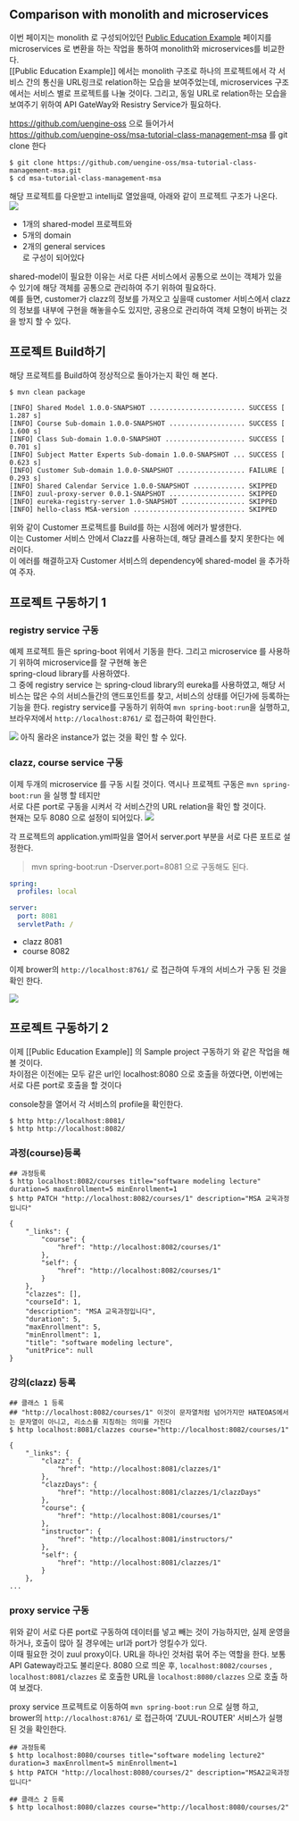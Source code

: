 Comparison with monolith and microservices
------

이번 페이지는 monolith 로 구성되어있던 [Public Education Example](https://github.com/TheOpenCloudEngine/uEngine-cloud/wiki/Public-Education-Example) 페이지를 microservices 로 변환을 하는 작업을 통하여 monolith와 microservices를 비교한다.  
[[Public Education Example]] 에서는 monolith 구조로 하나의 프로젝트에서 각 서비스 간의 통신을 URL링크로 relation하는 모습을 보여주었는데, microservices 구조에서는 서비스 별로 프로젝트를 나눌 것이다. 그리고, 동일 URL로 relation하는 모습을 보여주기 위하여 API GateWay와 Resistry Service가 필요하다.

https://github.com/uengine-oss 으로 들어가서  
https://github.com/uengine-oss/msa-tutorial-class-management-msa 를 git clone 한다
```
$ git clone https://github.com/uengine-oss/msa-tutorial-class-management-msa.git
$ cd msa-tutorial-class-management-msa
```

해당 프로젝트를 다운받고 intellij로 열었을때, 아래와 같이 프로젝트 구조가 나온다.  
![](https://raw.githubusercontent.com/wiki/TheOpenCloudEngine/uEngine-cloud/get-started/images/3_1.png)

* 1개의 shared-model 프로젝트와  
* 5개의 domain  
* 2개의 general services  
로 구성이 되어있다

shared-model이 필요한 이유는 서로 다른 서비스에서 공통으로 쓰이는 객체가 있을 수 있기에 해당 객체를 공통으로 관리하여 주기 위하여 필요하다.  
예를 들면, customer가 clazz의 정보를 가져오고 싶을때 customer 서비스에서 clazz의 정보를 내부에 구현을 해놓을수도 있지만, 공용으로 관리하여 객체 모형이 바뀌는 것을 방지 할 수 있다.

프로젝트 Build하기
------
해당 프로젝트를 Build하여 정상적으로 돌아가는지 확인 해 본다.

```
$ mvn clean package

[INFO] Shared Model 1.0.0-SNAPSHOT ........................ SUCCESS [  1.287 s]
[INFO] Course Sub-domain 1.0.0-SNAPSHOT ................... SUCCESS [  1.600 s]
[INFO] Class Sub-domain 1.0.0-SNAPSHOT .................... SUCCESS [  0.701 s]
[INFO] Subject Matter Experts Sub-domain 1.0.0-SNAPSHOT ... SUCCESS [  0.623 s]
[INFO] Customer Sub-domain 1.0.0-SNAPSHOT ................. FAILURE [  0.293 s]
[INFO] Shared Calendar Service 1.0.0-SNAPSHOT ............. SKIPPED
[INFO] zuul-proxy-server 0.0.1-SNAPSHOT ................... SKIPPED
[INFO] eureka-registry-server 1.0-SNAPSHOT ................ SKIPPED
[INFO] hello-class MSA-version ............................ SKIPPED

```
위와 같이 Customer 프로젝트를 Build를 하는 시점에 에러가 발생한다.  
이는 Customer 서비스 안에서 Clazz를 사용하는데, 해당 클레스를 찾지 못한다는 에러이다.  
이 에러를 해결하고자 Customer 서비스의 dependency에 shared-model 을 추가하여 주자.


프로젝트 구동하기 1
------
### registry service 구동
예제 프로젝트 들은 spring-boot 위에서 기동을 한다. 그리고 microservice 를 사용하기 위하여 microservice를 잘 구현해 놓은  
spring-cloud library를 사용하였다.  
그 중에 registry service 는 spring-cloud library의 eureka를 사용하였고, 해당 서비스는 많은 수의 서비스들간의 앤드포인트를 찾고, 서비스의 상태를 어딘가에 등록하는 기능을 한다.
registry service를 구동하기 위하여 `mvn spring-boot:run`을 실행하고, 브라우저에서 `http://localhost:8761/` 로 접근하여 확인한다.

![](https://raw.githubusercontent.com/wiki/TheOpenCloudEngine/uEngine-cloud/get-started/images/3_2.png)
아직 올라온 instance가 없는 것을 확인 할 수 있다.

### clazz, course service 구동
이제 두개의 microservice 를 구동 시킬 것이다. 역시나 프로젝트 구동은 `mvn spring-boot:run` 을 실행 할 테지만  
서로 다른 port로 구동을 시켜서 각 서비스간의 URL relation을 확인 할 것이다.  
현재는 모두 8080 으로 설정이 되어있다.
![](https://raw.githubusercontent.com/wiki/TheOpenCloudEngine/uEngine-cloud/get-started/images/3_3.png)

각 프로젝트의 application.yml파일을 열어서 server.port 부분을 서로 다른 포트로 설정한다.  
> mvn spring-boot:run -Dserver.port=8081 으로 구동해도 된다.
```yml
spring:
  profiles: local

server:
  port: 8081
  servletPath: /
```
* clazz 8081
* course 8082 

이제 brower의 `http://localhost:8761/` 로 접근하여 두개의 서비스가 구동 된 것을 확인 한다.

![](https://raw.githubusercontent.com/wiki/TheOpenCloudEngine/uEngine-cloud/get-started/images/3_4.png)

프로젝트 구동하기 2
------
이제 [[Public Education Example]] 의 Sample project 구동하기 와 같은 작업을 해 볼 것이다.  
차이점은 이전에는 모두 같은 url인 localhost:8080 으로 호출을 하였다면, 이번에는 서로 다른 port로 호출을 할 것이다

console창을 열어서 각 서비스의 profile을 확인한다.
```
$ http http://localhost:8081/
$ http http://localhost:8082/
```


### 과정(course)등록
```
## 과정등록
$ http localhost:8082/courses title="software modeling lecture" duration=5 maxEnrollment=5 minEnrollment=1 
$ http PATCH "http://localhost:8082/courses/1" description="MSA 교욱과정입니다"

{
    "_links": {
        "course": {
            "href": "http://localhost:8082/courses/1"
        },
        "self": {
            "href": "http://localhost:8082/courses/1"
        }
    },
    "clazzes": [],
    "courseId": 1,
    "description": "MSA 교욱과정입니다",
    "duration": 5,
    "maxEnrollment": 5,
    "minEnrollment": 1,
    "title": "software modeling lecture",
    "unitPrice": null
}
```

### 강의(clazz) 등록
```
## 클래스 1 등록 
## "http://localhost:8082/courses/1" 이것이 문자열처럼 넘어가지만 HATEOAS에서는 문자열이 아니고, 리소스를 지칭하는 의미를 가진다
$ http localhost:8081/clazzes course="http://localhost:8082/courses/1"

{
    "_links": {
        "clazz": {
            "href": "http://localhost:8081/clazzes/1"
        },
        "clazzDays": {
            "href": "http://localhost:8081/clazzes/1/clazzDays"
        },
        "course": {
            "href": "http://localhost:8081/courses/1"
        },
        "instructor": {
            "href": "http://localhost:8081/instructors/"
        },
        "self": {
            "href": "http://localhost:8081/clazzes/1"
        }
    },
...
```

### proxy service 구동
위와 같이 서로 다른 port로 구동하여 데이터를 넣고 빼는 것이 가능하지만, 실제 운영을 하거나, 호출이 많아 질 경우에는 url과 port가 엉킬수가 있다.  
이때 필요한 것이 zuul proxy이다. URL을 하나인 것처럼 묶어 주는 역할을 한다.  보통 API Gateway라고도 불리운다.
8080 으로 띄운 후, `localhost:8082/courses` , `localhost:8081/clazzes` 로 호출한 URL을 `localhost:8080/clazzes` 으로 호출 하여 보겠다.  

proxy service 프로젝트로 이동하여 `mvn spring-boot:run` 으로 실행 하고,  
brower의 `http://localhost:8761/` 로 접근하여 'ZUUL-ROUTER' 서비스가 실행 된 것을 확인한다.  


```
## 과정등록
$ http localhost:8080/courses title="software modeling lecture2" duration=3 maxEnrollment=5 minEnrollment=1
$ http PATCH "http://localhost:8080/courses/2" description="MSA2교욱과정입니다"

## 클래스 2 등록 
$ http localhost:8080/clazzes course="http://localhost:8080/courses/2"

```

